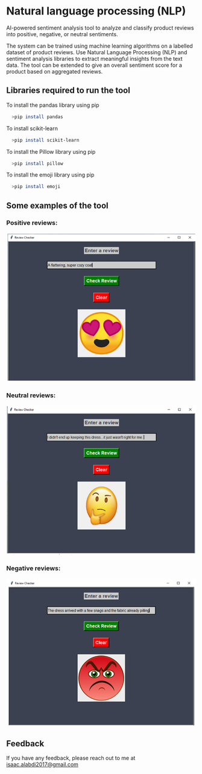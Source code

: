
# Natural language processing (NLP) 
 

AI-powered sentiment analysis tool to analyze and classify product reviews into positive, negative, or neutral sentiments. 

The system can be trained using machine learning algorithms on a labelled dataset of product reviews. Use Natural Language Processing (NLP) and sentiment analysis libraries to extract meaningful insights from the text data. The tool can be extended to give an overall sentiment score for a product based on aggregated reviews.






## Libraries required to run the tool

To install the pandas library using pip
```bash
  >pip install pandas
```

To install scikit-learn
```bash
  >pip install scikit-learn
```

To install the Pillow library using pip
```bash
  >pip install pillow
```

To install the emoji library using pip
```bash
  >pip install emoji
```








## Some examples of the tool







###  Positive reviews:
![Positive](https://github.com/isaacalabdi1998/NLP/raw/main/Examples/1.PNG)


###  Neutral reviews:
![Neutral](https://github.com/isaacalabdi1998/NLP/raw/main/Examples/2.PNG)


###  Negative reviews:
![Negative](https://github.com/isaacalabdi1998/NLP/raw/main/Examples/3.PNG)









## Feedback

If you have any feedback, please reach out to me at isaac.alabdi2017@gmail.com








